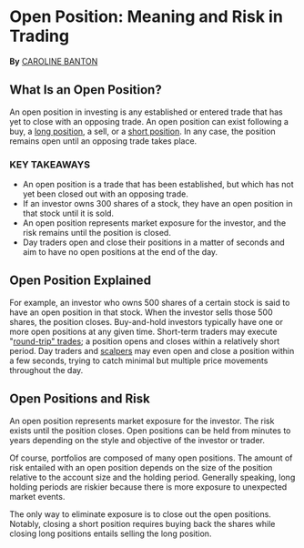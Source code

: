 # Open Position: Meaning and Risk in Trading

**By** [CAROLINE BANTON](https://www.investopedia.com/contributors/99535/)

## What Is an Open Position?

An open position in investing is any established or entered trade that has yet to close with an opposing trade. An open position can exist following a buy, a [long position](https://www.investopedia.com/terms/l/long.asp), a sell, or a [short position](https://www.investopedia.com/terms/s/short.asp). In any case, the position remains open until an opposing trade takes place.

### KEY TAKEAWAYS

* An open position is a trade that has been established, but which has not yet been closed out with an opposing trade.
* If an investor owns 300 shares of a stock, they have an open position in that stock until it is sold.
* An open position represents market exposure for the investor, and the risk remains until the position is closed.
* Day traders open and close their positions in a matter of seconds and aim to have no open positions at the end of the day.

## Open Position Explained

For example, an investor who owns 500 shares of a certain stock is said to have an open position in that stock. When the investor sells those 500 shares, the position closes. Buy-and-hold investors typically have one or more open positions at any given time. Short-term traders may execute "[round-trip&#34; trades](https://www.investopedia.com/terms/r/round-triptrades.asp); a position opens and closes within a relatively short period. Day traders and [scalpers](https://www.investopedia.com/terms/s/scalpers.asp) may even open and close a position within a few seconds, trying to catch minimal but multiple price movements throughout the day.

## Open Positions and Risk

An open position represents market exposure for the investor. The risk exists until the position closes. Open positions can be held from minutes to years depending on the style and objective of the investor or trader.

Of course, portfolios are composed of many open positions. The amount of risk entailed with an open position depends on the size of the position relative to the account size and the holding period. Generally speaking, long holding periods are riskier because there is more exposure to unexpected market events.

The only way to eliminate exposure is to close out the open positions. Notably, closing a short position requires buying back the shares while closing long positions entails selling the long position.
